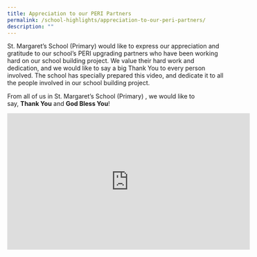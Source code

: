 ```yaml
---
title: Appreciation to our PERI Partners
permalink: /school-highlights/appreciation-to-our-peri-partners/
description: ""
---
```

St. Margaret’s School (Primary) would like to express our appreciation and gratitude to our school’s PERI upgrading partners who have been working hard on our school building project. We value their hard work and dedication, and we would like to say a big Thank You to every person involved. The school has specially prepared this video, and dedicate it to all the people involved in our school building project.   

  

From all of us in St. Margaret’s School (Primary) , we would like to say, **Thank You** and **God Bless You**!

<iframe width="560" height="315" src="https://www.youtube.com/embed/hx7-Tc8I8Rs" title="YouTube video player" frameborder="0" allow="accelerometer; autoplay; clipboard-write; encrypted-media; gyroscope; picture-in-picture; web-share" allowfullscreen></iframe>